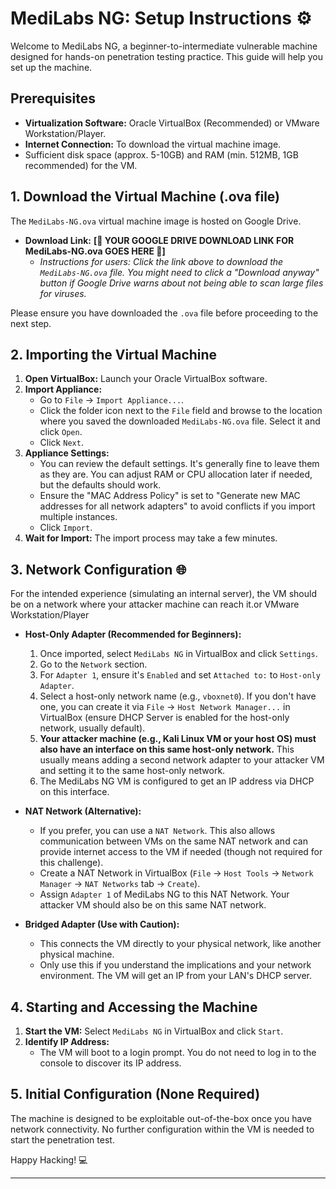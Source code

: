 # MediLabs NG: Setup Instructions ⚙️

Welcome to MediLabs NG, a beginner-to-intermediate vulnerable machine designed for hands-on penetration testing practice. This guide will help you set up the machine.

## Prerequisites

* **Virtualization Software:** Oracle VirtualBox (Recommended) or VMware Workstation/Player.
* **Internet Connection:** To download the virtual machine image.
* Sufficient disk space (approx. 5-10GB) and RAM (min. 512MB, 1GB recommended) for the VM.

## 1. Download the Virtual Machine (.ova file)

The `MediLabs-NG.ova` virtual machine image is hosted on Google Drive.

* **Download Link:** **[🚨 YOUR GOOGLE DRIVE DOWNLOAD LINK FOR MediLabs-NG.ova GOES HERE 🚨]**
    * *Instructions for users: Click the link above to download the `MediLabs-NG.ova` file. You might need to click a "Download anyway" button if Google Drive warns about not being able to scan large files for viruses.*

Please ensure you have downloaded the `.ova` file before proceeding to the next step.

## 2. Importing the Virtual Machine

1.  **Open VirtualBox:** Launch your Oracle VirtualBox software.
2.  **Import Appliance:**
    * Go to `File` -> `Import Appliance...`.
    * Click the folder icon next to the `File` field and browse to the location where you saved the downloaded `MediLabs-NG.ova` file. Select it and click `Open`.
    * Click `Next`.
3.  **Appliance Settings:**
    * You can review the default settings. It's generally fine to leave them as they are. You can adjust RAM or CPU allocation later if needed, but the defaults should work.
    * Ensure the "MAC Address Policy" is set to "Generate new MAC addresses for all network adapters" to avoid conflicts if you import multiple instances.
    * Click `Import`.
4.  **Wait for Import:** The import process may take a few minutes.

## 3. Network Configuration 🌐

For the intended experience (simulating an internal server), the VM should be on a network where your attacker machine can reach it.or VMware Workstation/Player

* **Host-Only Adapter (Recommended for Beginners):**
    1.  Once imported, select `MediLabs NG` in VirtualBox and click `Settings`.
    2.  Go to the `Network` section.
    3.  For `Adapter 1`, ensure it's `Enabled` and set `Attached to:` to `Host-only Adapter`.
    4.  Select a host-only network name (e.g., `vboxnet0`). If you don't have one, you can create it via `File` -> `Host Network Manager...` in VirtualBox (ensure DHCP Server is enabled for the host-only network, usually default).
    5.  **Your attacker machine (e.g., Kali Linux VM or your host OS) must also have an interface on this same host-only network.** This usually means adding a second network adapter to your attacker VM and setting it to the same host-only network.
    6.  The MediLabs NG VM is configured to get an IP address via DHCP on this interface.

* **NAT Network (Alternative):**
    * If you prefer, you can use a `NAT Network`. This also allows communication between VMs on the same NAT network and can provide internet access to the VM if needed (though not required for this challenge).
    * Create a NAT Network in VirtualBox (`File` -> `Host Tools` -> `Network Manager` -> `NAT Networks` tab -> `Create`).
    * Assign `Adapter 1` of MediLabs NG to this NAT Network. Your attacker VM should also be on this same NAT network.

* **Bridged Adapter (Use with Caution):**
    * This connects the VM directly to your physical network, like another physical machine.
    * Only use this if you understand the implications and your network environment. The VM will get an IP from your LAN's DHCP server.

## 4. Starting and Accessing the Machine

1.  **Start the VM:** Select `MediLabs NG` in VirtualBox and click `Start`.
2.  **Identify IP Address:**
    * The VM will boot to a login prompt. You do not need to log in to the console to discover its IP address.

## 5. Initial Configuration (None Required)

The machine is designed to be exploitable out-of-the-box once you have network connectivity. No further configuration within the VM is needed to start the penetration test.

Happy Hacking! 💻

---
